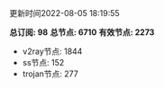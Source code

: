 更新时间2022-08-05 18:19:55

**总订阅: 98**
**总节点: 6710**
**有效节点: 2273**
- v2ray节点: 1844
- ss节点: 152
- trojan节点: 277
